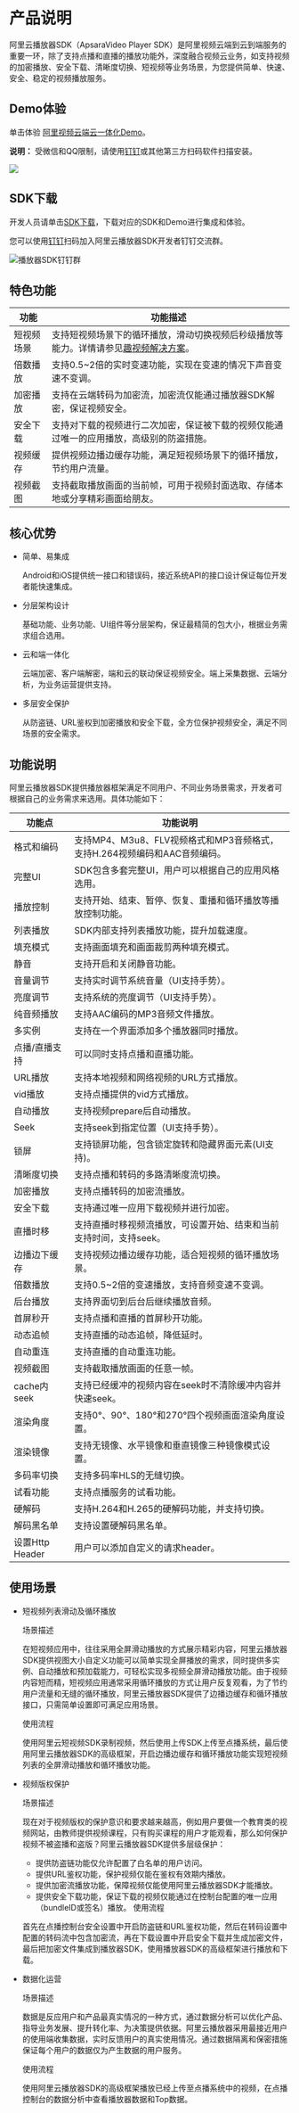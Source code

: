 # 产品说明

阿里云播放器SDK（ApsaraVideo Player SDK）是阿里视频云端到云到端服务的重要一环，除了支持点播和直播的播放功能外，深度融合视频云业务，如支持视频的加密播放、安全下载、清晰度切换、短视频等业务场景，为您提供简单、快速、安全、稳定的视频播放服务。

## Demo体验

单击体验 [阿里视频云端云一体化Demo](https://help.aliyun.com/document_detail/84756.html?spm=a2c4g.11186623.2.14.10db1bc7sx81HU)。

**说明：** 受微信和QQ限制，请使用[钉钉](https://qr.dingtalk.com/action/joingroup?code=v1,k1,teG5iOZpLYA4gsqbT0RyoDZNwL+IY2v70izUlu0oO/Q=&_dt_no_comment=1&origin=11)或其他第三方扫码软件扫描安装。

![](https://static-aliyun-doc.oss-cn-hangzhou.aliyuncs.com/assets/img/zh-CN/5994182061/p171832.png)

## SDK下载

开发人员请单击[SDK下载](/cn.zh-CN/SDK下载/SDK下载.md)，下载对应的SDK和Demo进行集成和体验。

您可以使用[钉钉](https://qr.dingtalk.com/action/joingroup?code=v1,k1,teG5iOZpLYA4gsqbT0RyoDZNwL+IY2v70izUlu0oO/Q=&_dt_no_comment=1&origin=11)扫码加入阿里云播放器SDK开发者钉钉交流群。

![播放器SDK钉钉群](https://static-aliyun-doc.oss-cn-hangzhou.aliyuncs.com/assets/img/zh-CN/5994182061/p174052.png)

## 特色功能

|功能|功能描述|
|--|----|
|短视频场景|支持短视频场景下的循环播放，滑动切换视频后秒级播放等能力。详情请参见[趣视频解决方案](/cn.zh-CN/趣视频解决方案/如何玩转短视频.md)。|
|倍数播放|支持0.5~2倍的实时变速功能，实现在变速的情况下声音变速不变调。|
|加密播放|支持在云端转码为加密流，加密流仅能通过播放器SDK解密，保证视频安全。|
|安全下载|支持对下载的视频进行二次加密，保证被下载的视频仅能通过唯一的应用播放，高级别的防盗措施。|
|视频缓存|提供视频边播边缓存功能，满足短视频场景下的循环播放，节约用户流量。|
|视频截图|支持截取播放画面的当前帧，可用于视频封面选取、存储本地或分享精彩画面给朋友。|

## 核心优势

-   简单、易集成

    Android和iOS提供统一接口和错误码，接近系统API的接口设计保证每位开发者能快速集成。

-   分层架构设计

    基础功能、业务功能、UI组件等分层架构，保证最精简的包大小，根据业务需求组合选用。

-   云和端一体化

    云端加密、客户端解密，端和云的联动保证视频安全。端上采集数据、云端分析，为业务运营提供支持。

-   多层安全保护

    从防盗链、URL鉴权到加密播放和安全下载，全方位保护视频安全，满足不同场景的安全需求。


## 功能说明

阿里云播放器SDK提供播放器框架满足不同用户、不同业务场景需求，开发者可根据自己的业务需求来选用。具体功能如下：

|功能点|功能说明|
|---|----|
|格式和编码|支持MP4、M3u8、FLV视频格式和MP3音频格式，支持H.264视频编码和AAC音频编码。|
|完整UI|SDK包含多套完整UI，用户可以根据自己的应用风格选用。|
|播放控制|支持开始、结束、暂停、恢复、重播和循环播放等播放控制功能。|
|列表播放|SDK内部支持列表播放功能，提升加载速度。|
|填充模式|支持画面填充和画面裁剪两种填充模式。|
|静音|支持开启和关闭静音功能。|
|音量调节|支持实时调节系统音量（UI支持手势）。|
|亮度调节|支持系统的亮度调节（UI支持手势）。|
|纯音频播放|支持AAC编码的MP3音频文件播放。|
|多实例|支持在一个界面添加多个播放器同时播放。|
|点播/直播支持|可以同时支持点播和直播功能。|
|URL播放|支持本地视频和网络视频的URL方式播放。|
|vid播放|支持点播提供的vid方式播放。|
|自动播放|支持视频prepare后自动播放。|
|Seek|支持seek到指定位置（UI支持手势）。|
|锁屏|支持锁屏功能，包含锁定旋转和隐藏界面元素\(UI支持\)。|
|清晰度切换|支持点播和转码的多路清晰度流切换。|
|加密播放|支持点播转码的加密流播放。|
|安全下载|支持通过唯一应用下载视频并进行加密。|
|直播时移|支持直播时移视频流播放，可设置开始、结束和当前支持时间，支持seek。|
|边播边下缓存|支持视频边播边缓存功能，适合短视频的循环播放场景。|
|倍数播放|支持0.5~2倍的变速播放，支持音频变速不变调。|
|后台播放|支持界面切到后台后继续播放音频。|
|首屏秒开|支持点播和直播的首屏秒开功能。|
|动态追帧|支持直播的动态追帧，降低延时。|
|自动重连|支持直播的自动重连功能。|
|视频截图|支持截取播放画面的任意一帧。|
|cache内seek|支持已经缓冲的视频内容在seek时不清除缓冲内容并快速seek。|
|渲染角度|支持0°、90°、180°和270°四个视频画面渲染角度设置。|
|渲染镜像|支持无镜像、水平镜像和垂直镜像三种镜像模式设置。|
|多码率切换|支持多码率HLS的无缝切换。|
|试看功能|支持点播服务的试看功能。|
|硬解码|支持H.264和H.265的硬解码功能，并支持切换。|
|解码黑名单|支持设置硬解码黑名单。|
|设置Http Header|用户可以添加自定义的请求header。|

## 使用场景

-   短视频列表滑动及循环播放

    场景描述

    在短视频应用中，往往采用全屏滑动播放的方式展示精彩内容，阿里云播放器SDK提供视图大小自定义功能可以简单实现全屏播放的需求，同时提供多实例、自动播放和预加载能力，可轻松实现多视频全屏滑动播放功能。由于视频内容短而精，短视频应用通常采用循环播放的方式让用户反复观看，为了节约用户流量和无缝的循环播放，阿里云播放器SDK提供了边播边缓存和循环播放接口，只需简单设置即可满足应用场景。

    使用流程

    使用阿里云短视频SDK录制视频，然后使用上传SDK上传至点播系统，最后使用阿里云播放器SDK的高级框架，开启边播边缓存和循环播放功能实现短视频列表的全屏滑动播放和循环播放功能。

-   视频版权保护

    场景描述

    现在对于视频版权的保护意识和要求越来越高，例如用户要做一个教育类的视频网站，由教师提供视频课程，只有购买课程的用户才能观看，那么如何保护视频不被盗播和盗版？阿里云播放器SDK提供多层级保护：

    -   提供防盗链功能仅允许配置了白名单的用户访问。
    -   提供URL鉴权功能，保护视频仅能在鉴权有效期内播放。
    -   提供加密流播放功能，保障视频仅能使用阿里云播放器SDK才能播放。
    -   提供安全下载功能，保证下载的视频仅能通过在控制台配置的唯一应用（bundleID或签名）播放。
    使用流程

    首先在点播控制台安全设置中开启防盗链和URL鉴权功能，然后在转码设置中配置的转码流中包含加密流，再在下载设置中开启安全下载并生成加密文件，最后把加密文件集成到播放器SDK，使用播放器SDK的高级框架进行播放和下载。

-   数据化运营

    场景描述

    数据是反应用户和产品最真实情况的一种方式，通过数据分析可以优化产品、指导业务发展、提升转化率、为决策提供依据。阿里云播放器采用最接近用户的使用端收集数据，实时反馈用户的真实使用情况。通过数据隔离和保密措施保证每个用户的数据仅为产生数据的用户服务。

    使用流程

    使用阿里云播放器SDK的高级框架播放已经上传至点播系统中的视频，在点播控制台的数据分析中查看播放器数据和Top数据。


